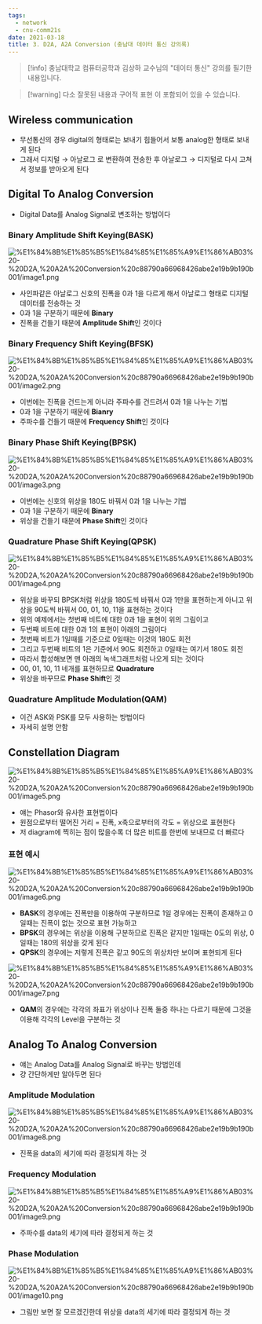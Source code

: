 ```yaml
---
tags:
  - network
  - cnu-comm21s
date: 2021-03-18
title: 3. D2A, A2A Conversion (충남대 데이터 통신 강의록)
---
```

> [!info] 충남대학교 컴퓨터공학과 김상하 교수님의 "데이터 통신" 강의를 필기한 내용입니다.

> [!warning] 다소 잘못된 내용과 구어적 표현 이 포함되어 있을 수 있습니다.

## Wireless communication

- 무선통신의 경우 digital의 형태로는 보내기 힘들어서 보통 analog한 형태로 보내게 된다
- 그래서 디지털 → 아날로그 로 변환하여 전송한 후 아날로그 → 디지털로 다시 고쳐서 정보를 받아오게 된다

## Digital To Analog Conversion

- Digital Data를 Analog Signal로 변조하는 방법이다

### Binary Amplitude Shift Keying(BASK)

![%E1%84%8B%E1%85%B5%E1%84%85%E1%85%A9%E1%86%AB03%20-%20D2A,%20A2A%20Conversion%20c88790a66968426abe2e19b9b190b001/image1.png](gardens/network/originals/datacommunication.spring.2021.cse.cnu.ac.kr/images/03_c88790a66968426abe2e19b9b190b001/image1.png)

- 사인파같은 아날로그 신호의 진폭을 0과 1을 다르게 해서 아날로그 형태로 디지털 데이터를 전송하는 것
- 0과 1을 구분하기 때문에 **Binary**
- 진폭을 건들기 때문에 **Amplitude Shift**인 것이다

### Binary Frequency Shift Keying(BFSK)

![%E1%84%8B%E1%85%B5%E1%84%85%E1%85%A9%E1%86%AB03%20-%20D2A,%20A2A%20Conversion%20c88790a66968426abe2e19b9b190b001/image2.png](gardens/network/originals/datacommunication.spring.2021.cse.cnu.ac.kr/images/03_c88790a66968426abe2e19b9b190b001/image2.png)

- 이번에는 진폭을 건드는게 아니라 주파수를 건드려서 0과 1을 나누는 기법
- 0과 1을 구분하기 때문에 **Bianry**
- 주파수를 건들기 때문에 **Frequency Shift**인 것이다

### Binary Phase Shift Keying(BPSK)

![%E1%84%8B%E1%85%B5%E1%84%85%E1%85%A9%E1%86%AB03%20-%20D2A,%20A2A%20Conversion%20c88790a66968426abe2e19b9b190b001/image3.png](gardens/network/originals/datacommunication.spring.2021.cse.cnu.ac.kr/images/03_c88790a66968426abe2e19b9b190b001/image3.png)

- 이번에는 신호의 위상을 180도 바꿔서 0과 1을 나누는 기법
- 0과 1을 구분하기 때문에 **Binary**
- 위상을 건들기 때문에 **Phase Shift**인 것이다

### Quadrature Phase Shift Keying(QPSK)

![%E1%84%8B%E1%85%B5%E1%84%85%E1%85%A9%E1%86%AB03%20-%20D2A,%20A2A%20Conversion%20c88790a66968426abe2e19b9b190b001/image4.png](gardens/network/originals/datacommunication.spring.2021.cse.cnu.ac.kr/images/03_c88790a66968426abe2e19b9b190b001/image4.png)

- 위상을 바꾸되 BPSK처럼 위상을 180도씩 바꿔서 0과 1만을 표현하는게 아니고 위상을 90도씩 바꿔서 00, 01, 10, 11을 표현하는 것이다
- 위의 예제에서는 첫번째 비트에 대한 0과 1을 표현이 위의 그림이고
- 두번째 비트에 대한 0과 1의 표현이 아래의 그림이다
- 첫번째 비트가 1일때를 기준으로 0일때는 이것의 180도 회전
- 그리고 두번째 비트의 1은 기준에서 90도 회전하고 0일때는 여기서 180도 회전
- 따라서 합성해보면 맨 아래의 녹색그래프처럼 나오게 되는 것이다
- 00, 01, 10, 11 네개를 표현하므로 **Quadrature**
- 위상을 바꾸므로 **Phase Shift**인 것

### Quadrature Amplitude Modulation(QAM)

- 이건 ASK와 PSK를 모두 사용하는 방법이다
- 자세히 설명 안함

## Constellation Diagram

![%E1%84%8B%E1%85%B5%E1%84%85%E1%85%A9%E1%86%AB03%20-%20D2A,%20A2A%20Conversion%20c88790a66968426abe2e19b9b190b001/image5.png](gardens/network/originals/datacommunication.spring.2021.cse.cnu.ac.kr/images/03_c88790a66968426abe2e19b9b190b001/image5.png)

- 얘는 Phasor와 유사한 표현법이다
- 원점으로부터 떨어진 거리 = 진폭, x축으로부터의 각도 = 위상으로 표현한다
- 저 diagram에 찍히는 점이 많을수록 더 많은 비트를 한번에 보내므로 더 빠르다

### 표현 예시

![%E1%84%8B%E1%85%B5%E1%84%85%E1%85%A9%E1%86%AB03%20-%20D2A,%20A2A%20Conversion%20c88790a66968426abe2e19b9b190b001/image6.png](gardens/network/originals/datacommunication.spring.2021.cse.cnu.ac.kr/images/03_c88790a66968426abe2e19b9b190b001/image6.png)

- **BASK**의 경우에는 진폭만을 이용하여 구분하므로 1일 경우에는 진폭이 존재하고 0일때는 진폭이 없는 것으로 표현 가능하고
- **BPSK**의 경우에는 위상을 이용해 구분하므로 진폭은 같지만 1일때는 0도의 위상, 0일때는 180의 위상을 갖게 된다
- **QPSK**의 경우에는 저렇게 진폭은 같고 90도의 위상차만 보이며 표현되게 된다

![%E1%84%8B%E1%85%B5%E1%84%85%E1%85%A9%E1%86%AB03%20-%20D2A,%20A2A%20Conversion%20c88790a66968426abe2e19b9b190b001/image7.png](gardens/network/originals/datacommunication.spring.2021.cse.cnu.ac.kr/images/03_c88790a66968426abe2e19b9b190b001/image7.png)

- **QAM**의 경우에는 각각의 좌표가 위상이나 진폭 둘중 하나는 다르기 때문에 그것을 이용해 각각의 Level을 구분하는 것

## Analog To Analog Conversion

- 얘는 Analog Data를 Analog Signal로 바꾸는 방법인데
- 걍 간단하게만 알아두면 된다

### Amplitude Modulation

![%E1%84%8B%E1%85%B5%E1%84%85%E1%85%A9%E1%86%AB03%20-%20D2A,%20A2A%20Conversion%20c88790a66968426abe2e19b9b190b001/image8.png](gardens/network/originals/datacommunication.spring.2021.cse.cnu.ac.kr/images/03_c88790a66968426abe2e19b9b190b001/image8.png)

- 진폭을 data의 세기에 따라 결정되게 하는 것

### Frequency Modulation

![%E1%84%8B%E1%85%B5%E1%84%85%E1%85%A9%E1%86%AB03%20-%20D2A,%20A2A%20Conversion%20c88790a66968426abe2e19b9b190b001/image9.png](gardens/network/originals/datacommunication.spring.2021.cse.cnu.ac.kr/images/03_c88790a66968426abe2e19b9b190b001/image9.png)

- 주파수를 data의 세기에 따라 결정되게 하는 것

### Phase Modulation

![%E1%84%8B%E1%85%B5%E1%84%85%E1%85%A9%E1%86%AB03%20-%20D2A,%20A2A%20Conversion%20c88790a66968426abe2e19b9b190b001/image10.png](gardens/network/originals/datacommunication.spring.2021.cse.cnu.ac.kr/images/03_c88790a66968426abe2e19b9b190b001/image10.png)

- 그림만 보면 잘 모르겠긴한데 위상을 data의 세기에 따라 결정되게 하는 것